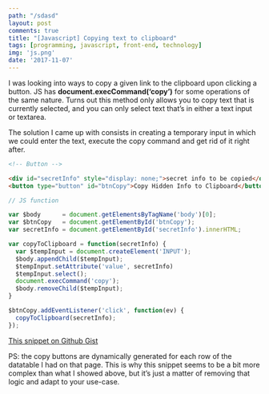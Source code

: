 ```yaml
---
path: "/sdasd"
layout: post
comments: true
title: "[Javascript] Copying text to clipboard"
tags: [programming, javascript, front-end, technology]
img: 'js.png'
date: '2017-11-07'
---
```


I was looking into ways to copy a given link to the clipboard upon clicking a button. JS has **document.execCommand(‘copy’)** for some operations of the same nature. Turns out this method only allows you to copy text that is currently selected, and you can only select text that’s in either a text input or textarea.

The solution I came up with consists in creating a temporary input in which we could enter the text, execute the copy command and get rid of it right after.

```html
<!-- Button -->

<div id="secretInfo" style="display: none;">secret info to be copied</div>
<button type="button" id="btnCopy">Copy Hidden Info to Clipboard</button>
```

```javascript
// JS function

var $body      = document.getElementsByTagName('body')[0];
var $btnCopy   = document.getElementById('btnCopy');
var secretInfo = document.getElementById('secretInfo').innerHTML;

var copyToClipboard = function(secretInfo) {
  var $tempInput = document.createElement('INPUT');
  $body.appendChild($tempInput);
  $tempInput.setAttribute('value', secretInfo)
  $tempInput.select();
  document.execCommand('copy');
  $body.removeChild($tempInput);
}

$btnCopy.addEventListener('click', function(ev) {
  copyToClipboard(secretInfo);
});
```

[This snippet on Github Gist](https://gist.github.com/anazard/d42354f45e172519c0be3cead34fe869)

PS: the copy buttons are dynamically generated for each row of the datatable I had on that page. This is why this snippet seems to be a bit more complex than what I showed above, but it’s just a matter of removing that logic and adapt to your use-case.
